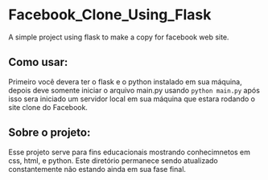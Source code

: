 # Facebook_Clone_Using_Flask
A simple project using flask to make a copy for facebook web site.
## Como usar:
Primeiro você devera ter o flask e o python instalado em sua máquina, depois deve somente iniciar o arquivo main.py usando ``` python main.py ``` após isso sera iniciado um servidor local em sua máquina que estara rodando o site clone do Facebook. 
## Sobre o projeto:
Esse projeto serve para fins educacionais mostrando conhecimnetos em css, html, e python. Este diretório permanece sendo atualizado constantemente não estando ainda em sua fase final.
